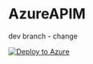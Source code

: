 # AzureAPIM


dev branch - change

[![Deploy to Azure](https://aka.ms/deploytoazurebutton)](https://portal.azure.com/#create/Microsoft.Template/uri/https%3A%2F%2Fraw.githubusercontent.com%2Fs-leonard%2FAzureAPIM%2Fmain%2Fenironment%2Farmtemplate%2Ftemplate.json)

